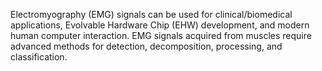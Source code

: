 Electromyography (EMG) signals can be used for clinical/biomedical applications, Evolvable Hardware Chip (EHW) development, and modern human computer interaction. EMG signals acquired from muscles require advanced methods for detection, decomposition, processing, and classification. 
